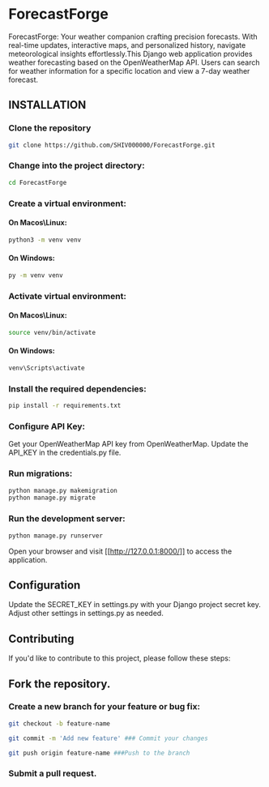 # ForecastForge
ForecastForge: Your weather companion crafting precision forecasts. With real-time updates, interactive maps, and personalized history, navigate meteorological insights effortlessly.This Django web application provides weather forecasting based on the OpenWeatherMap API. Users can search for weather information for a specific location and view a 7-day weather forecast.


## INSTALLATION 

### Clone the repository

```bash
git clone https://github.com/SHIV000000/ForecastForge.git
```
### Change into the project directory:

```bash
cd ForecastForge
```

### Create a virtual environment:

#### On Macos\Linux:
```bash
python3 -m venv venv
 ```
#### On Windows:
```bash
py -m venv venv
```
### Activate  virtual environment:

#### On Macos\Linux:
```bash
source venv/bin/activate
```

#### On Windows:
```bash
venv\Scripts\activate
```

### Install the required dependencies:

 ```bash
pip install -r requirements.txt
```

### Configure API Key:

Get your OpenWeatherMap API key from OpenWeatherMap.
Update the API_KEY in the credentials.py file.

### Run migrations:

```bash
python manage.py makemigration
python manage.py migrate
```

### Run the development server:

```bash
python manage.py runserver
```

Open your browser and visit [[http://127.0.0.1:8000/]] to access the application.

## Configuration

Update the SECRET_KEY in settings.py with your Django project secret key.
Adjust other settings in settings.py as needed.

## Contributing
If you'd like to contribute to this project, please follow these steps:

## Fork the repository.

### Create a new branch for your feature or bug fix:

```bash
git checkout -b feature-name

git commit -m 'Add new feature' ### Commit your changes

git push origin feature-name ###Push to the branch
```
### Submit a pull request.

